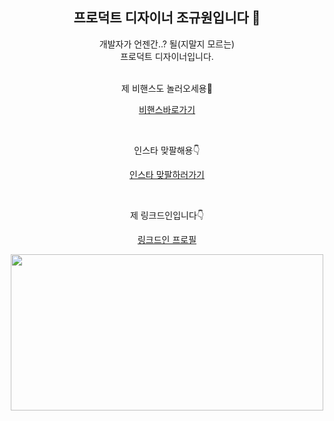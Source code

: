 <div align="center">

## 프로덕트 디자이너 조규원입니다 👋


개발자가 언젠간..? 될(지말지 모르는)
<br/>
프로덕트 디자이너입니다.
<br/>
<br/>

제 비핸스도 놀러오세용🥹

[비핸스바로가기](https://www.behance.net/ku_oni)

<br/>

인스타 맞팔해용👇

[인스타 맞팔하러가기](https://www.instagram.com/ku_oni)

<br/>

제 링크드인입니다👇

[링크드인 프로필]([https://www.instagram.com/ku_oni](https://www.linkedin.com/in/kyuwon-cho-b37316235/))

<a href="https://github.com/devxb/gitanimals">
<img
  src="https://render.gitanimals.org/farms/KKUONI"
  width="500"
  height="250"
/>
</a>
</div>
<!--
**KKUONI/KKUONI** is a ✨ _special_ ✨ repository because its `README.md` (this file) appears on your GitHub profile.

Here are some ideas to get you started:

- 🔭 I’m currently working on ...
- 🌱 I’m currently learning ...
- 👯 I’m looking to collaborate on ...
- 🤔 I’m looking for help with ...
- 💬 Ask me about ...
- 📫 How to reach me: ...
- 😄 Pronouns: ...
- ⚡ Fun fact: ...
-->
